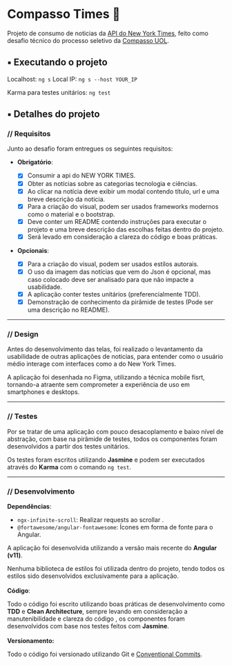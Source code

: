# Compasso Times 📰

Projeto de consumo de noticias da [API do New York Times](https://developer.nytimes.com/docs/articlesearch-product/1/overview), feito como desafio técnico do processo seletivo da [Compasso UOL](https://compassouol.com/).

## ▪️ Executando o projeto
Localhost: `ng s`
Local IP: `ng s --host YOUR_IP`

Karma para testes unitários: `ng test`

## ▪️ Detalhes do projeto

### // Requisitos

Junto ao desafio foram entregues os seguintes requisitos: 

-   **Obrigatório**:
    
    -   [x] Consumir a api do NEW YORK TIMES.
    -   [x] Obter as notícias sobre as categorias tecnologia e ciências.
    -   [x] Ao clicar na notícia deve exibir um modal contendo título, url e uma breve descrição da noticia.
    -   [x] Para a criação do visual, podem ser usados frameworks modernos como o material e o bootstrap.
    -   [x] Deve conter um README contendo instruções para executar o projeto e uma breve descrição das escolhas feitas dentro do projeto.
    -   [x] Será levado em consideração a clareza do código e boas práticas.
-   **Opcionais**:
    
    -   [x] Para a criação do visual, podem ser usados estilos autorais.
    -   [x] O uso da imagem das notícias que vem do Json é opcional, mas caso colocado deve ser analisado para que não impacte a usabilidade.
    -   [x] A aplicação conter testes unitários (preferencialmente TDD).
    -   [x] Demonstração de conhecimento da pirâmide de testes (Pode ser uma descrição no README).
   <hr>
   
   ### // Design
   Antes do desenvolvimento das telas, foi realizado o levantamento da usabilidade de outras aplicações de noticias, para entender como o usuário médio interage com interfaces como a do New York Times.
   
A aplicação foi desenhada no Figma, utilizando a técnica mobile fisrt, tornando-a atraente sem comprometer a experiência de uso em smartphones e desktops.
<hr>

### // Testes
Por se tratar de uma aplicação com pouco desacoplamento e baixo nível de abstração, com base na pirâmide de testes, todos os componentes foram desenvolvidos a partir dos testes unitários.

Os testes foram escritos utilizando **Jasmine** e podem ser executados através do **Karma** com o comando `ng test`.

<hr>

### // Desenvolvimento

**Dependências**:
- `ngx-infinite-scroll`:	Realizar requests ao scrollar .
- `@fortawesome/angular-fontawesome`: Ícones em forma de fonte para o Angular.

A aplicação foi desenvolvida utilizando a versão mais recente do **Angular (v11)**.

Nenhuma biblioteca de estilos foi utilizada dentro do projeto, tendo todos os estilos sido desenvolvidos exclusivamente para a aplicação.
<br>
<br>
**Código**:

Todo o código foi escrito utilizando boas práticas de desenvolvimento como **TDD** e **Clean Architecture**, sempre levando em consideração a manutenibilidade e clareza do código , os componentes foram desenvolvidos com base nos testes feitos com **Jasmine**.
<br>
<br>
**Versionamento:**

Todo o código foi versionado utilizando Git e [Conventional Commits](https://www.conventionalcommits.org/en/v1.0.0/).
